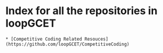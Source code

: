 # Index for all the repositories in loopGCET
    * [Competitive Coding Related Resouces](https://github.com/loopGCET/CompetitiveCoding)
